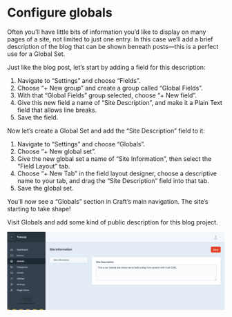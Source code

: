 # Configure globals

Often you’ll have little bits of information you’d like to display on many pages of a site, not limited to just one entry. In this case we’ll add a brief description of the blog that can be shown beneath posts—this is a perfect use for a Global Set.

Just like the blog post, let’s start by adding a field for this description:

1. Navigate to “Settings” and choose “Fields”.
2. Choose “+ New group” and create a group called “Global Fields”.
3. With that “Global Fields” group selected, choose “+ New field”.
4. Give this new field a name of “Site Description”, and make it a Plain Text field that allows line breaks.
5. Save the field.

Now let’s create a Global Set and add the “Site Description” field to it:

1. Navigate to “Settings” and choose “Globals”.
2. Choose “+ New global set”.
3. Give the new global set a name of “Site Information”, then select the “Field Layout” tab.
4. Choose “+ New Tab” in the field layout designer, choose a descriptive name to your tab, and drag the “Site Description” field into that tab.
5. Save the global set.

You’ll now see a “Globals” section in Craft’s main navigation. The site’s starting to take shape!

Visit Globals and add some kind of public description for this blog project.

<BrowserShot url="https://localhost:8080/admin/globals/siteInformation" :link="false" caption="Site Description field we added to Globals.">
<img src="../../images/tutorial-globals.png" alt="Screenshot of Globals section displaying the newly-added Site Description field" />
</BrowserShot>
